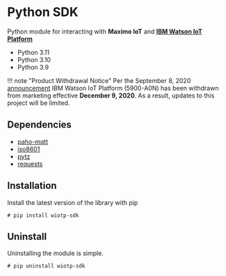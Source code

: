 Python SDK
===============================================================================
Python module for interacting with **Maximo IoT** and **[IBM Watson IoT Platform](https://internetofthings.ibmcloud.com)**

- Python 3.11
- Python 3.10
- Python 3.9


!!! note "Product Withdrawal Notice"
    Per the September 8, 2020 [announcement](https://www-01.ibm.com/common/ssi/cgi-bin/ssialias?subtype=ca&infotype=an&appname=iSource&supplier=897&letternum=ENUS920-136#rprodnx) IBM Watson IoT Platform (5900-A0N) has been withdrawn from marketing effective **December 9, 2020**.  As a result, updates to this project will be limited.


Dependencies
-------------------------------------------------------------------------------
-  [paho-mqtt](https://pypi.python.org/pypi/paho-mqtt)
-  [iso8601](https://pypi.python.org/pypi/iso8601)
-  [pytz](https://pypi.python.org/pypi/pytz)
-  [requests](https://pypi.python.org/pypi/requests)


Installation
-------------------------------------------------------------------------------
Install the latest version of the library with pip

```
# pip install wiotp-sdk
```


Uninstall
-------------------------------------------------------------------------------
Uninstalling the module is simple.

```
# pip uninstall wiotp-sdk
```

